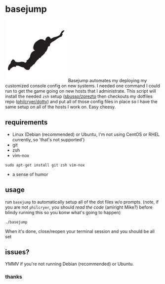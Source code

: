 basejump
=====

![](baseJumping.png) Basejump automates my deploying my customized console config on new systems. I needed one command I could run to get the game going on new hosts that I administrate. This script will install the needed `zsh` setup ([sbusso/zprezto](https://github.com/sbusso/zprezto) then checkouts my dotfiles repo ([philcryer/dotty](https://github.com/philcryer/dotty)) and put all of those config files in place so I have the same setup on all of the hosts I work on. Easy cheesy.


## requirements

* Linux (Debian (recommended) or Ubuntu, I'm not using CentOS or RHEL currently, so 'that's not supported')
* git
* zsh
* vim-nox

```
sudo apt-get install git zsh vim-nox
```

* a sense of humor

## usage

run `basejump` to automatically setup all of the dot files w/o prompts. (note, if you are not `philcryer`, you should _read the code_ (amiright Mike?) before blindy running this so you konw what's going to happen)

```
./basejump
```

When it's done, close/reopen your terminal session and you should be all set

## issues?

YMMV if you're not running Debian (recommended) or Ubuntu.

### thanks
